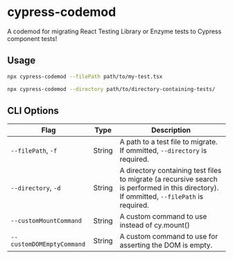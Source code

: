 # cypress-codemod

A codemod for migrating React Testing Library or Enzyme tests to Cypress component tests!

## Usage

```bash
npx cypress-codemod --filePath path/to/my-test.tsx
```

```bash
npx cypress-codemod --directory path/to/directory-containing-tests/
```

## CLI Options

| Flag                      | Type   | Description                                                                                                                              |
| ------------------------- | ------ | ---------------------------------------------------------------------------------------------------------------------------------------- |
| `--filePath`, `-f`        | String | A path to a test file to migrate. If ommitted, `--directory` is required.                                                                |
| `--directory`, `-d`       | String | A directory containing test files to migrate (a recursive search is performed in this directory). If ommitted, `--filePath` is required. |
| `--customMountCommand`    | String | A custom command to use instead of cy.mount()                                                                                            |
| `--customDOMEmptyCommand` | String | A custom command to use for asserting the DOM is empty.                                                                                  |
